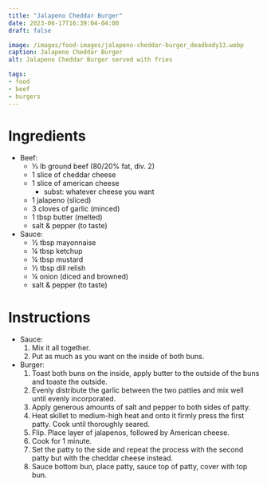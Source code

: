 ```yaml
---
title: "Jalapeno Cheddar Burger"
date: 2023-06-17T16:39:04-04:00
draft: false

image: /images/food-images/jalapeno-cheddar-burger_deadbody13.webp
caption: Jalapeno Cheddar Burger
alt: Jalapeno Cheddar Burger served with fries

tags:
- food
- beef
- burgers
---
```


# Ingredients
- Beef:
    - &frac13; lb ground beef (80/20% fat, div. 2)
    - 1 slice of cheddar cheese
    - 1 slice of american cheese
        - subst: whatever cheese you want
    - 1 jalapeno (sliced)
    - 3 cloves of garlic (minced)
    - 1 tbsp butter (melted)
    - salt & pepper (to taste)
- Sauce:
    - &frac12; tbsp mayonnaise
    - &frac14; tbsp ketchup
    - &frac14; tbsp mustard
    - &frac12; tbsp dill relish
    - &frac14; onion (diced and browned)
    - salt & pepper (to taste)

# Instructions
- Sauce:
    1. Mix it all together.
    1. Put as much as you want on the inside of both buns.
- Burger:
    1. Toast both buns on the inside, apply butter to the outside of the buns and toaste the outside.
    1. Evenly distribute the garlic between the two patties and mix well until evenly incorporated.
    1. Apply generous amounts of salt and pepper to both sides of patty.
    1. Heat skillet to medium-high heat and onto it firmly press the first patty. Cook until thoroughly seared.
    1. Flip. Place layer of jalapenos, followed by American cheese.
    1. Cook for 1 minute.
    1. Set the patty to the side and repeat the process with the second patty but with the cheddar cheese instead.
    1. Sauce bottom bun, place patty, sauce top of patty, cover with top bun.
